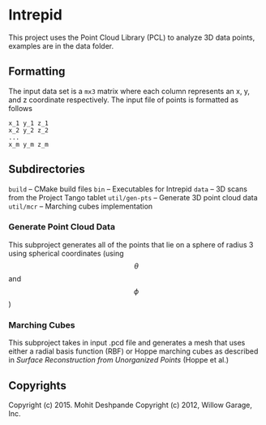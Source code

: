 # Intrepid
This project uses the Point Cloud Library (PCL) to analyze 3D data points, examples are in the data folder.

## Formatting
The input data set is a `mx3` matrix where each column represents an x, y, and z coordinate respectively. The input file of points is formatted as follows

	x_1 y_1 z_1
	x_2 y_2 z_2
	...
	x_m y_m z_m

## Subdirectories

`build`			– CMake build files
`bin`			– Executables for Intrepid
`data`			– 3D scans from the Project Tango tablet
`util/gen-pts`	– Generate 3D point cloud data
`util/mcr`		– Marching cubes implementation

### Generate Point Cloud Data
This subproject generates all of the points that lie on a sphere of radius 3 using spherical coordinates (using $$\theta$$ and $$\phi$$)

### Marching Cubes 
This subproject takes in input .pcd file and generates a mesh that uses either a radial basis function (RBF) or Hoppe marching cubes as described in _Surface Reconstruction from Unorganized Points_ (Hoppe et al.)

## Copyrights
Copyright (c) 2015. Mohit Deshpande
Copyright (c) 2012, Willow Garage, Inc.
